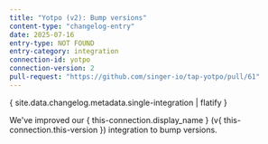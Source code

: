 ```yaml
---
title: "Yotpo (v2): Bump versions"
content-type: "changelog-entry"
date: 2025-07-16
entry-type: NOT FOUND
entry-category: integration
connection-id: yotpo
connection-version: 2
pull-request: "https://github.com/singer-io/tap-yotpo/pull/61"
---
```

{ site.data.changelog.metadata.single-integration | flatify }

We've improved our { this-connection.display_name } (v{ this-connection.this-version }) integration to bump versions.